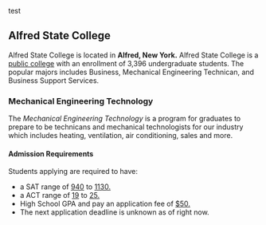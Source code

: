 test
## Alfred State College
Alfred State College is located in **Alfred, New York.**
  Alfred State College is a [public college](https://www.alfredstate.edu/) with an enrollment of 3,396 undergraduate students.
    The popular majors includes Business, Mechanical Engineering Technican, and Business Support Services.
### Mechanical Engineering Technology
The _Mechanical Engineering Technology_ is a program for graduates to prepare to be technicans and mechanical technologists for our industry which includes heating, ventilation, air conditioning, sales and more.
#### Admission Requirements

Students applying are required to have:
* a SAT range of <ins>940</ins> to <ins>1130.</ins>
* a ACT range of <ins>19</ins> to <ins>25.</ins>
* High School GPA and pay an application fee of <ins>$50.</ins>
* The next application deadline is unknown as of right now.